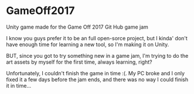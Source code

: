 # GameOff2017
Unity game made for the Game Off 2017 Git Hub game jam

I know you guys prefer it to be an full open-sorce project, but I kinda' don't have enough time for learning a new tool,
so I'm making it on Unity.

BUT, since you got to try something new in a game jam, I'm trying to do the art assets by myself for the first time, 
always learning, right?

Unfortunately, I couldn't finish the game in time :(. My PC broke and I only fixed it a few days before the jam ends, and there was no way I could finish it in time... 
